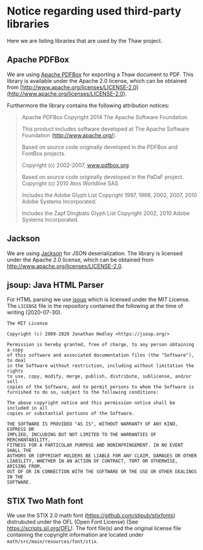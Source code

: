 # Notice regarding used third-party libraries

Here we are listing libraries that are used by the Thaw project.

## Apache PDFBox

We are using [Apache PDFBox](https://pdfbox.apache.org/) for exporting a Thaw document to PDF.
This library is available under the Apache 2.0 license, which can be obtained from [http://www.apache.org/licenses/LICENSE-2.0](http://www.apache.org/licenses/LICENSE-2.0).

Furthermore the library contains the following attribution notices:

>Apache PDFBox
>Copyright 2014 The Apache Software Foundation
>
>This product includes software developed at
>The Apache Software Foundation (http://www.apache.org/).
>
>Based on source code originally developed in the PDFBox and 
>FontBox projects.
>
>Copyright (c) 2002-2007, www.pdfbox.org
>
>Based on source code originally developed in the PaDaF project.
>Copyright (c) 2010 Atos Worldline SAS
>
>Includes the Adobe Glyph List
>Copyright 1997, 1998, 2002, 2007, 2010 Adobe Systems Incorporated.
>
>Includes the Zapf Dingbats Glyph List
>Copyright 2002, 2010 Adobe Systems Incorporated.

## Jackson

We are using [Jackson](https://github.com/FasterXML/jackson-core) for JSON deserialization.
The library is licensed under the Apache 2.0 license, which can be obtained from http://www.apache.org/licenses/LICENSE-2.0.

## jsoup: Java HTML Parser

For HTML parsing we use [jsoup](https://github.com/jhy/jsoup/) which is licensed under the MIT License.
The `LICENSE` file in the repository contained the following at the time of writing (2020-07-30).

```
The MIT License

Copyright (c) 2009-2020 Jonathan Hedley <https://jsoup.org/>

Permission is hereby granted, free of charge, to any person obtaining a copy
of this software and associated documentation files (the "Software"), to deal
in the Software without restriction, including without limitation the rights
to use, copy, modify, merge, publish, distribute, sublicense, and/or sell
copies of the Software, and to permit persons to whom the Software is
furnished to do so, subject to the following conditions:

The above copyright notice and this permission notice shall be included in all
copies or substantial portions of the Software.

THE SOFTWARE IS PROVIDED "AS IS", WITHOUT WARRANTY OF ANY KIND, EXPRESS OR
IMPLIED, INCLUDING BUT NOT LIMITED TO THE WARRANTIES OF MERCHANTABILITY,
FITNESS FOR A PARTICULAR PURPOSE AND NONINFRINGEMENT. IN NO EVENT SHALL THE
AUTHORS OR COPYRIGHT HOLDERS BE LIABLE FOR ANY CLAIM, DAMAGES OR OTHER
LIABILITY, WHETHER IN AN ACTION OF CONTRACT, TORT OR OTHERWISE, ARISING FROM,
OUT OF OR IN CONNECTION WITH THE SOFTWARE OR THE USE OR OTHER DEALINGS IN THE
SOFTWARE.
```

## STIX Two Math font

We use the STIX 2.0 math font (https://github.com/stipub/stixfonts) distrubuted under the OFL (Open Font License) (See https://scripts.sil.org/OFL).
The font file(s) and the original license file containing the copyright information are located under `math/src/main/resources/font/stix`.
